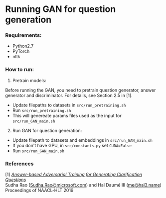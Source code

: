 # Running GAN for question generation

### Requirements:
* Python2.7
* PyTorch
* nltk

### How to run: 

1. Pretrain models: 

Before running the GAN, you need to pretrain question generator, answer generator and discriminator. For details, see Section 2.5 in [1].

* Update filepaths to datasets in `src/run_pretraining.sh`
* Run `src/run_pretraining.sh`
* This will genereate params files used as the input for `src/run_GAN_main.sh`

2. Run GAN for question generation:

* Update filepath to datasets and embeddings in `src/run_GAN_main.sh`
* If you don't have GPU, in `src/constants.py` set `CUDA=False`
* Run `src/run_GAN_main.sh`


### References

[1] <i><a href="https://www.aclweb.org/anthology/N19-1013">
Answer-based Adversarial Training for Generating Clarification Questions</a></i><br/>
Sudha Rao (Sudha.Rao@microsoft.com) and Hal Daumé III (me@hal3.name)<br/>
Proceedings of NAACL-HLT 2019